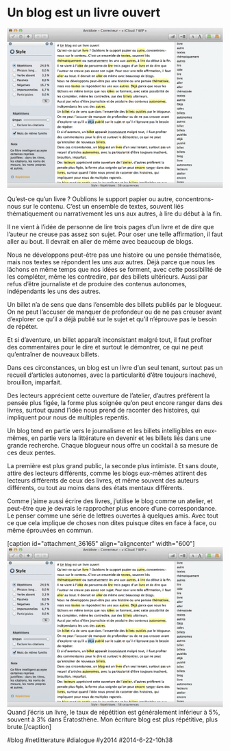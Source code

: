 # Un blog est un livre ouvert

![](_i/druide.png)

Qu’est-ce qu’un livre ? Oublions le support papier ou autre, concentrons-nous sur le contenu. C’est un ensemble de textes, souvent liés thématiquement ou narrativement les uns aux autres, à lire du début à la fin.

Il ne vient à l’idée de personne de lire trois pages d’un livre et de dire que l’auteur ne creuse pas assez son sujet. Pour oser une telle affirmation, il faut aller au bout. Il devrait en aller de même avec beaucoup de blogs.

Nous ne développons peut-être pas une histoire ou une pensée thématisée, mais nos textes se répondent les uns aux autres. Déjà parce que nous les lâchons en même temps que nos idées se forment, avec cette possibilité de les compléter, même les contredire, par des billets ultérieurs. Aussi par refus d’être journaliste et de produire des contenus autonomes, indépendants les uns des autres.

Un billet n’a de sens que dans l’ensemble des billets publiés par le blogueur. On ne peut l’accuser de manquer de profondeur ou de ne pas creuser avant d’explorer ce qu’il a déjà publié sur le sujet et qu’il n’éprouve pas le besoin de répéter.

Et si d’aventure, un billet apparaît inconsistant malgré tout, il faut profiter des commentaires pour le dire et surtout le démontrer, ce qui ne peut qu’entraîner de nouveaux billets.

Dans ces circonstances, un blog est un livre d’un seul tenant, surtout pas un recueil d’articles autonomes, avec la particularité d’être toujours inachevé, brouillon, imparfait.

Des lecteurs apprécient cette ouverture de l’atelier, d’autres préfèrent la pensée plus figée, la forme plus soignée qu’on peut encore ranger dans des livres, surtout quand l’idée nous prend de raconter des histoires, qui impliquent pour nous de multiples repentis.

Un blog tend en partie vers le journalisme et les billets intelligibles en eux-mêmes, en partie vers la littérature en devenir et les billets liés dans une grande recherche. Chaque blogueur nous offre un cocktail à sa mesure de ces deux pentes.

La première est plus grand public, la seconde plus intimiste. Et sans doute, attire des lecteurs différents, comme les blogs eux-mêmes attirent des lecteurs différents de ceux des livres, et même souvent des auteurs différents, ou tout au moins dans des états mentaux différents.

Comme j’aime aussi écrire des livres, j’utilise le blog comme un atelier, et peut-être que je devrais le rapprocher plus encore d’une correspondance. Le penser comme une série de lettres ouvertes à quelques amis. Avec tout ce que cela implique de choses non dites puisque dites en face à face, ou même éprouvées en commun.

[caption id="attachment\_36165" align="aligncenter" width="600"]![Quand j’écris un livre, le taux de répétition est généralement inférieur à 5%, souvent à 3% dans Ératosthène. Mon écriture blog est plus répétitive, plus brute.](_i/druide.png) Quand j’écris un livre, le taux de répétition est généralement inférieur à 5%, souvent à 3% dans Ératosthène. Mon écriture blog est plus répétitive, plus brute.[/caption]



#blog #netlitterature #dialogue #y2014 #2014-6-22-10h38
